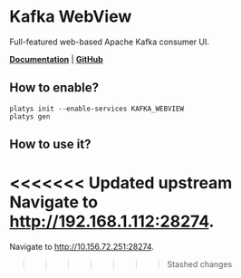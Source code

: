 # Kafka WebView

Full-featured web-based Apache Kafka consumer UI.

**[Documentation](https://github.com/SourceLabOrg/kafka-webview)** | **[GitHub](https://github.com/SourceLabOrg/kafka-webview)**

## How to enable?

```
platys init --enable-services KAFKA_WEBVIEW
platys gen
```

## How to use it?

<<<<<<< Updated upstream
Navigate to <http://192.168.1.112:28274>.
=======
Navigate to <http://10.156.72.251:28274>.
>>>>>>> Stashed changes

